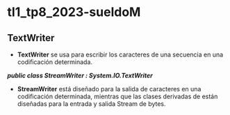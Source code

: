 # tl1_tp8_2023-sueldoM
## TextWriter

- **TextWriter** se usa para escribir los caracteres de una secuencia en una codificación determinada.

***public class StreamWriter : System.IO.TextWriter***

- **StreamWriter** está diseñado para la salida de caracteres en una codificación determinada, mientras que las clases derivadas de están diseñadas para la entrada y salida Stream de bytes.